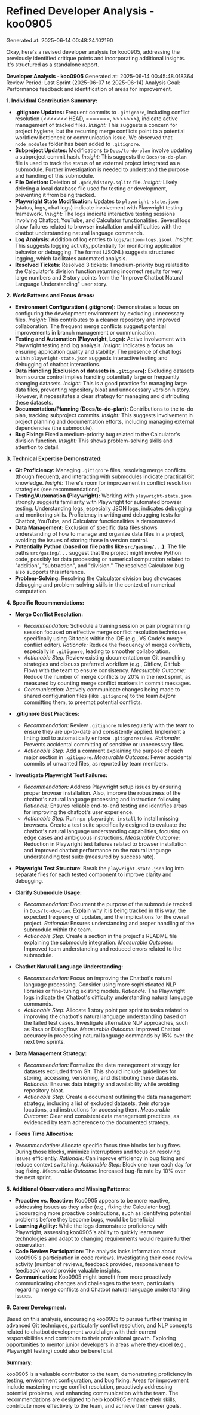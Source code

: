 # Refined Developer Analysis - koo0905
Generated at: 2025-06-14 00:48:24.102190

Okay, here's a revised developer analysis for koo0905, addressing the previously identified critique points and incorporating additional insights.  It's structured as a standalone report.

**Developer Analysis - koo0905**
Generated at: 2025-06-14 00:45:48.018364
Review Period: Last Sprint (2025-06-07 to 2025-06-14)
Analysis Goal: Performance feedback and identification of areas for improvement.

**1. Individual Contribution Summary:**

*   **.gitignore Updates:** Frequent commits to `.gitignore`, including conflict resolution (<<<<<<< HEAD, =======, >>>>>>>), indicate active management of tracked files. *Insight:* This suggests a concern for project hygiene, but the recurring merge conflicts point to a potential workflow bottleneck or communication issue. We observed that `node_modules` folder has been added to `.gitignore`.
*   **Subproject Updates:** Modifications to `Docs/to-do-plan` involve updating a subproject commit hash.  *Insight:* This suggests the `Docs/to-do-plan` file is used to track the status of an external project integrated as a submodule. Further investigation is needed to understand the purpose and handling of this submodule.
*   **File Deletion:** Deletion of `.qodo/history.sqlite` file. *Insight:* Likely deleting a local database file used for testing or development, preventing it from being tracked.
*   **Playwright State Modification:** Updates to `playwright-state.json` (status, logs, chat logs) indicate involvement with Playwright testing framework. *Insight:* The logs indicate interactive testing sessions involving Chatbot, YouTube, and Calculator functionalities. Several logs show failures related to browser installation and difficulties with the chatbot understanding natural language commands.
*   **Log Analysis:** Addition of log entries to  `logs/action-logs.jsonl`.  *Insight:* This suggests logging activity, potentially for monitoring application behavior or debugging. The format (JSONL) suggests structured logging, which facilitates automated analysis.
*   **Resolved Tickets:** Resolved 3 tickets: 1 medium-priority bug related to the Calculator's division function returning incorrect results for very large numbers and 2 story points from the "Improve Chatbot Natural Language Understanding" user story.

**2. Work Patterns and Focus Areas:**

*   **Environment Configuration (.gitignore):**  Demonstrates a focus on configuring the development environment by excluding unnecessary files. *Insight:* This contributes to a cleaner repository and improved collaboration. The frequent merge conflicts suggest potential improvements in branch management or communication.
*   **Testing and Automation (Playwright, Logs):**  Active involvement with Playwright testing and log analysis. *Insight:* Indicates a focus on ensuring application quality and stability. The presence of chat logs within `playwright-state.json` suggests interactive testing and debugging of chatbot interactions.
*   **Data Handling (Exclusion of datasets in `.gitignore`):** Excluding datasets from source control implies handling potentially large or frequently changing datasets. *Insight:*  This is a good practice for managing large data files, preventing repository bloat and unnecessary version history. However, it necessitates a clear strategy for managing and distributing these datasets.
*   **Documentation/Planning (Docs/to-do-plan):** Contributions to the to-do plan, tracking subproject commits. *Insight:*  This suggests involvement in project planning and documentation efforts, including managing external dependencies (the submodule).
*   **Bug Fixing:** Fixed a medium-priority bug related to the Calculator's division function. *Insight:* This shows problem-solving skills and attention to detail.

**3. Technical Expertise Demonstrated:**

*   **Git Proficiency:** Managing `.gitignore` files, resolving merge conflicts (though frequent), and interacting with submodules indicate practical Git knowledge. *Insight:* There's room for improvement in conflict resolution strategies (see recommendations).
*   **Testing/Automation (Playwright):**  Working with `playwright-state.json` strongly suggests familiarity with Playwright for automated browser testing.  Understanding logs, especially JSON logs, indicates debugging and monitoring skills. Proficiency in writing and debugging tests for Chatbot, YouTube, and Calculator functionalities is demonstrated.
*   **Data Management:** Exclusion of specific data files shows understanding of how to manage and organize data files in a project, avoiding the issues of storing those in version control.
*   **Potentially Python (based on file paths like `src/gasing/...`):**  The file paths `src/gasing/...` suggest that the project might involve Python code, possibly for data processing or numerical computation related to "addition", "subtraction", and "division."  The resolved Calculator bug also supports this inference.
*   **Problem-Solving:** Resolving the Calculator division bug showcases debugging and problem-solving skills in the context of numerical computation.

**4. Specific Recommendations:**

*   **Merge Conflict Resolution:**
    *   *Recommendation:* Schedule a training session or pair programming session focused on effective merge conflict resolution techniques, specifically using Git tools within the IDE (e.g., VS Code's merge conflict editor). *Rationale:* Reduce the frequency of merge conflicts, especially in `.gitignore`, leading to smoother collaboration.
    *   *Actionable Step:* Review existing documentation on Git branching strategies and discuss preferred workflow (e.g., Gitflow, GitHub Flow) with the team to ensure consistency. *Measurable Outcome:* Reduce the number of merge conflicts by 20% in the next sprint, as measured by counting merge conflict markers in commit messages.
    *   *Communication:* Actively communicate changes being made to shared configuration files (like `.gitignore`) to the team *before* committing them, to preempt potential conflicts.

*   **.gitignore Best Practices:**
    *   *Recommendation:* Review `.gitignore` rules regularly with the team to ensure they are up-to-date and consistently applied. Implement a linting tool to automatically enforce `.gitignore` rules. *Rationale:* Prevents accidental committing of sensitive or unnecessary files.
    *   *Actionable Step:* Add a comment explaining the purpose of each major section in `.gitignore`. *Measurable Outcome:* Fewer accidental commits of unwanted files, as reported by team members.

*   **Investigate Playwright Test Failures:**
    *   *Recommendation:* Address Playwright setup issues by ensuring proper browser installation. Also, improve the robustness of the chatbot's natural language processing and instruction following. *Rationale:* Ensures reliable end-to-end testing and identifies areas for improving the chatbot's user experience.
    *   *Actionable Step:* Run `npx playwright install` to install missing browsers. Create a test suite specifically designed to evaluate the chatbot's natural language understanding capabilities, focusing on edge cases and ambiguous instructions. *Measurable Outcome:* Reduction in Playwright test failures related to browser installation and improved chatbot performance on the natural language understanding test suite (measured by success rate).
*   **Playwright Test Structure**: Break the `playwright-state.json` log into separate files for each tested component to improve clarity and debugging.
*   **Clarify Submodule Usage:**
    *   *Recommendation:* Document the purpose of the submodule tracked in `Docs/to-do-plan`. Explain why it is being tracked in this way, the expected frequency of updates, and the implications for the overall project. *Rationale:* Ensures understanding and proper handling of the submodule within the team.
    *   *Actionable Step:* Create a section in the project's README file explaining the submodule integration. *Measurable Outcome:* Improved team understanding and reduced errors related to the submodule.

*   **Chatbot Natural Language Understanding:**
    *   *Recommendation:* Focus on improving the Chatbot's natural language processing. Consider using more sophisticated NLP libraries or fine-tuning existing models. *Rationale:* The Playwright logs indicate the Chatbot's difficulty understanding natural language commands.
    *   *Actionable Step:* Allocate 1 story point per sprint to tasks related to improving the chatbot's natural language understanding based on the failed test cases. Investigate alternative NLP approaches, such as Rasa or Dialogflow. *Measurable Outcome:* Improved Chatbot accuracy in processing natural language commands by 15% over the next two sprints.

*   **Data Management Strategy:**
    *   *Recommendation:* Formalize the data management strategy for datasets excluded from Git. This should include guidelines for storing, accessing, versioning, and distributing these datasets. *Rationale:* Ensures data integrity and availability while avoiding repository bloat.
    *   *Actionable Step:* Create a document outlining the data management strategy, including a list of excluded datasets, their storage locations, and instructions for accessing them. *Measurable Outcome:* Clear and consistent data management practices, as evidenced by team adherence to the documented strategy.

*   **Focus Time Allocation:**
   *   *Recommendation:* Allocate specific focus time blocks for bug fixes. During those blocks, minimize interruptions and focus on resolving issues efficiently. *Rationale:* Can improve efficiency in bug fixing and reduce context switching. *Actionable Step:* Block one hour each day for bug fixing. *Measurable Outcome:* Increased bug-fix rate by 10% over the next sprint.

**5. Additional Observations and Missing Patterns:**

*   **Proactive vs. Reactive:** Koo0905 appears to be more reactive, addressing issues as they arise (e.g., fixing the Calculator bug). Encouraging more proactive contributions, such as identifying potential problems before they become bugs, would be beneficial.
*   **Learning Agility:** While the logs demonstrate proficiency with Playwright, assessing koo0905's ability to quickly learn new technologies and adapt to changing requirements would require further observation.
*   **Code Review Participation:** The analysis lacks information about koo0905's participation in code reviews. Investigating their code review activity (number of reviews, feedback provided, responsiveness to feedback) would provide valuable insights.
*   **Communication:** Koo0905 might benefit from more proactively communicating changes and challenges to the team, particularly regarding merge conflicts and Chatbot natural language understanding issues.

**6. Career Development:**

Based on this analysis, encouraging koo0905 to pursue further training in advanced Git techniques, particularly conflict resolution, and NLP concepts related to chatbot development would align with their current responsibilities and contribute to their professional growth.  Exploring opportunities to mentor junior developers in areas where they excel (e.g., Playwright testing) could also be beneficial.

**Summary:**

koo0905 is a valuable contributor to the team, demonstrating proficiency in testing, environment configuration, and bug fixing. Areas for improvement include mastering merge conflict resolution, proactively addressing potential problems, and enhancing communication with the team. The recommendations are designed to help koo0905 enhance their skills, contribute more effectively to the team, and achieve their career goals.
